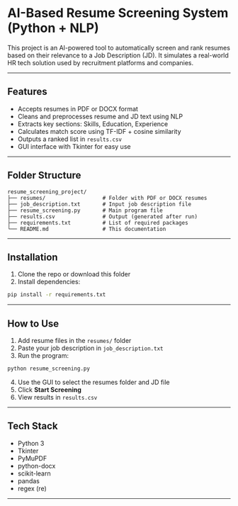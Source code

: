 #  AI-Based Resume Screening System (Python + NLP)

This project is an AI-powered tool to automatically screen and rank resumes based on their relevance to a Job Description (JD).
It simulates a real-world HR tech solution used by recruitment platforms and companies.

---

##  Features

- Accepts resumes in PDF or DOCX format
- Cleans and preprocesses resume and JD text using NLP
- Extracts key sections: Skills, Education, Experience
- Calculates match score using TF-IDF + cosine similarity
- Outputs a ranked list in `results.csv`
- GUI interface with Tkinter for easy use

---

##  Folder Structure

```
resume_screening_project/
├── resumes/                  # Folder with PDF or DOCX resumes
├── job_description.txt       # Input job description file
├── resume_screening.py       # Main program file
├── results.csv               # Output (generated after run)
├── requirements.txt          # List of required packages
└── README.md                 # This documentation
```

---

##  Installation

1. Clone the repo or download this folder
2. Install dependencies:

```bash
pip install -r requirements.txt
```

---

##  How to Use

1. Add resume files in the `resumes/` folder
2. Paste your job description in `job_description.txt`
3. Run the program:

```bash
python resume_screening.py
```

4. Use the GUI to select the resumes folder and JD file
5. Click **Start Screening**
6. View results in `results.csv`

---



##  Tech Stack

- Python 3
- Tkinter
- PyMuPDF
- python-docx
- scikit-learn
- pandas
- regex (re)

---
